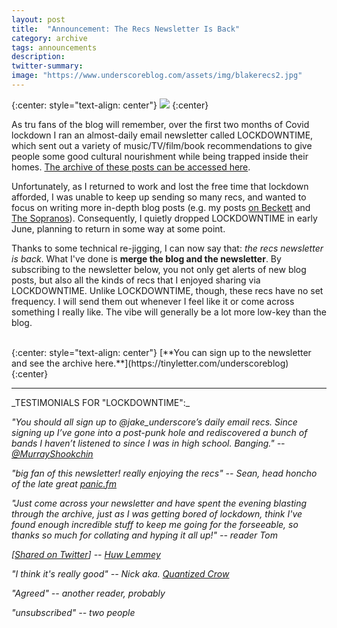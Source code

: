 ```yaml
---
layout: post
title:  "Announcement: The Recs Newsletter Is Back"
category: archive
tags: announcements
description:
twitter-summary:
image: "https://www.underscoreblog.com/assets/img/blakerecs2.jpg"
---
```


{:center: style="text-align: center"}
![](https://www.underscoreblog.com/assets/img/blakerecs2.jpg)
{:center}

As tru fans of the blog will remember, over the first two months of Covid lockdown I ran an almost-daily email newsletter called LOCKDOWNTIME, which sent out a variety of music/TV/film/book recommendations to give people some good cultural nourishment while being trapped inside their homes. [The archive of these posts can be accessed here](https://playtime.substack.com/).

Unfortunately, as I returned to work and lost the free time that lockdown afforded, I was unable to keep up sending so many recs, and wanted to focus on writing more in-depth blog posts (e.g. my posts [on Beckett](https://www.underscoreblog.com/archive/2020/07/05/leaden-light-proletariat.html) and [The Sopranos](https://www.underscoreblog.com/archive/2020/07/24/tony-sopranos-secret.html)). Consequently, I quietly dropped LOCKDOWNTIME in early June, planning to return in some way at some point.

Thanks to some technical re-jigging, I can now say that: _the recs newsletter is back_. What I've done is **merge the blog and the newsletter**. By subscribing to the newsletter below, you not only get alerts of new blog posts, but also all the kinds of recs that I enjoyed sharing via LOCKDOWNTIME. Unlike LOCKDOWNTIME, though, these recs have no set frequency. I will send them out whenever I feel like it or come across something I really like. The vibe will generally be a lot more low-key than the blog.

<br>
{:center: style="text-align: center"}
[**You can sign up to the newsletter and see the archive here.**](https://tinyletter.com/underscoreblog)
{:center}

<br>
<hr>
_TESTIMONIALS FOR "LOCKDOWNTIME":_

_"You should all sign up to @jake_underscore’s daily email recs. Since signing up I’ve gone into a post-punk hole and rediscovered a bunch of bands I haven’t listened to since I was in high school. Banging." -- [@MurrayShookchin](https://twitter.com/MurrayShookchin)_

_"big fan of this newsletter! really enjoying the recs" -- Sean, head honcho of the late great [panic.fm](https://www.mixcloud.com/panicfm/)_

_"Just come across your newsletter and have spent the evening blasting through the archive, just as I was getting bored of lockdown, think I've found enough incredible stuff to keep me going for the forseeable, so thanks so much for collating and hyping it all up!" -- reader Tom_

_[[Shared on Twitter](https://twitter.com/huwlemmey/status/1265229237058973697)] -- [Huw Lemmey](https://twitter.com/huwlemmey)_

_"I think it's really good" -- Nick aka. [Quantized Crow](http://quantizedcrow.com/)_

_"Agreed" -- another reader, probably_

_"unsubscribed" -- two people_
